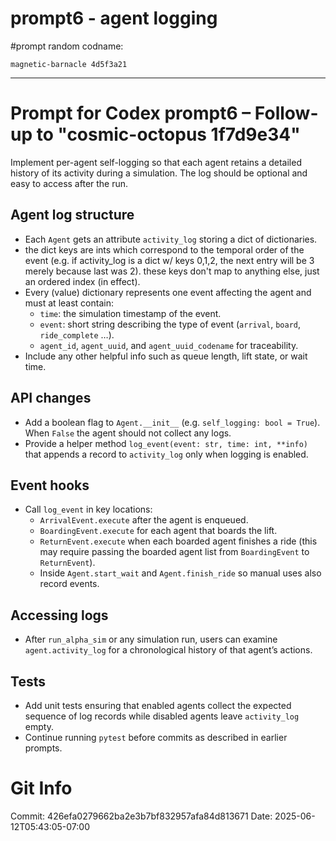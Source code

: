 # prompt6 - agent logging

#prompt
random codname:

```copy
magnetic-barnacle 4d5f3a21
```

***

# Prompt for Codex prompt6 – Follow-up to "cosmic-octopus 1f7d9e34"

Implement per-agent self-logging so that each agent retains a detailed history of its activity during a simulation. The log should be optional and easy to access after the run.

## Agent log structure
- Each `Agent` gets an attribute `activity_log` storing a dict of dictionaries.
- the dict keys are ints which correspond to the temporal order of the event (e.g. if activity_log is a dict w/ keys 0,1,2, the next entry will be 3 merely because last was 2). these keys don't map to anything else, just an ordered index (in effect). 
- Every (value) dictionary represents one event affecting the agent and must at least contain:
  - `time`: the simulation timestamp of the event.
  - `event`: short string describing the type of event (``arrival``, ``board``, ``ride_complete`` …).
  - `agent_id`, `agent_uuid`, and `agent_uuid_codename` for traceability.
- Include any other helpful info such as queue length, lift state, or wait time.

## API changes
- Add a boolean flag to `Agent.__init__` (e.g. ``self_logging: bool = True``). When ``False`` the agent should not collect any logs.
- Provide a helper method ``log_event(event: str, time: int, **info)`` that appends a record to ``activity_log`` only when logging is enabled.

## Event hooks
- Call ``log_event`` in key locations:
  - ``ArrivalEvent.execute`` after the agent is enqueued.
  - ``BoardingEvent.execute`` for each agent that boards the lift.
  - ``ReturnEvent.execute`` when each boarded agent finishes a ride (this may require passing the boarded agent list from ``BoardingEvent`` to ``ReturnEvent``).
  - Inside ``Agent.start_wait`` and ``Agent.finish_ride`` so manual uses also record events.

## Accessing logs
- After ``run_alpha_sim`` or any simulation run, users can examine ``agent.activity_log`` for a chronological history of that agent’s actions.

## Tests
- Add unit tests ensuring that enabled agents collect the expected sequence of log records while disabled agents leave ``activity_log`` empty.
- Continue running ``pytest`` before commits as described in earlier prompts.
# Git Info
Commit: 426efa0279662ba2e3b7bf832957afa84d813671
Date: 2025-06-12T05:43:05-07:00
